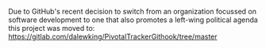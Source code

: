 Due to GitHub's recent decision to switch from an organization focussed on software development to one that also promotes a left-wing political agenda this project was moved to: https://gitlab.com/dalewking/PivotalTrackerGithook/tree/master

